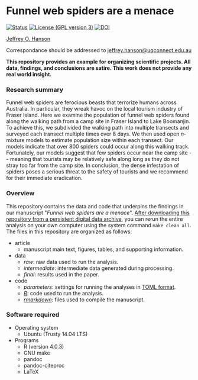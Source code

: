 # Funnel web spiders are a menace

[![Status](https://img.shields.io/badge/Status-in%20preparation-red.svg?style=flat-square)]()
[![License (GPL version 3)](https://img.shields.io/badge/License-GNU%20GPL%20version%203-brightgreen.svg?style=flat-square)](http://opensource.org/licenses/GPL-3.0)
[![DOI](https://img.shields.io/badge/DOI-10.5281/TODO.svg?style=flat-square)](https://dx.doi.org/10.5281)

[Jeffrey O. Hanson](http://www.jeffrey-hanson.com)

Correspondance should be addressed to [jeffrey.hanson@uqconnect.edu.au](mailto:jeffrey.hanson@uqconnect.edu.au)

**This repository provides an example for organizing scientific projects. All data, findings, and conclusions are satire. This work does not provide any real world insight.**

### Research summary

Funnel web spiders are ferocious beasts that terrorize humans across Australia. In particular, they wreak havoc on the local tourism industry of Fraser Island. Here we examine the population of funnel web spiders found along the walking path from a camp site in Fraser Island to Lake Boomanjin. To achieve this, we subdivided the walking path into multiple transects and surveyed each transect multiple times over 8 days. We then used open _n_-mixture models to estimate population size within each transect. Our models indicate that over 800 spiders could occur along this walking track. Fortunately, our models suggest that few spiders occur near the camp site -- meaning that tourists may be relatively safe along long as they do not stray too far from the camp site. In conclusion, the dense infestation of spiders poses a serious threat to the safety of tourists and we recommend for their immediate eradication.

### Overview

This repository contains the data and code that underpins the findings in our manuscript "_Funnel web spiders are a menace_". [After downloading this repository from a persistent digital data archive](https://dx.doi.org/10.5281/TODO), you can rerun the entire analysis on your own computer using the system command `make clean all`. The files in this repository are organized as follows:
* article
  + manuscript main text, figures, tables, and supporting information.
* data
  + _raw_: raw data used to run the analysis.
  + _intermediate_: intermediate data generated during processing.
  + _final_: results used in the paper.
* code
  + _parameters_: settings for running the analyses in [TOML format](https://github.com/toml-lang/toml).
  + [_R_](www.r-project.org): code used to run the analysis.
  + [_rmarkdown_](wwww.rmarkdown.rstudio.com): files used to compile the manuscript.

### Software required

* Operating system
	+ Ubuntu (Trusty 14.04 LTS)
* Programs
	+ R (version 4.0.3)
	+ GNU make
	+ pandoc
	+ pandoc-citeproc
	+ LaTeX
